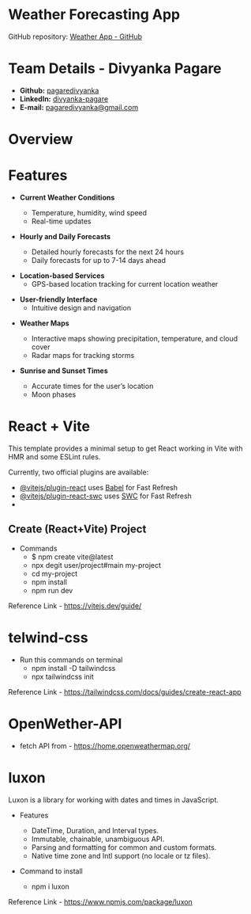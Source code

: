 # Weather Forecasting App
<!-- Website Link: -->
  GitHub repository: [Weather App - GitHub](https://github.com/pagaredivyanka/weather-app-react)

# Team Details - Divyanka Pagare

- **Github:** [pagaredivyanka](https://github.com/pagaredivyanka)
- **LinkedIn:** [divyanka-pagare](https://www.linkedin.com/in/divyanka-pagare-269b0422b/)
- **E-mail:** pagaredivyanka@gmail.com

# Overview

# Features
- **Current Weather Conditions**
  - Temperature, humidity, wind speed
  - Real-time updates
    
- **Hourly and Daily Forecasts**
  - Detailed hourly forecasts for the next 24 hours
  - Daily forecasts for up to 7-14 days ahead
 
<!-- - **Weather Alerts and Notifications**
  - Severe weather alerts (storms, hurricanes, etc.)
  - Push notifications for significant weather changes -->

- **Location-based Services**
  - GPS-based location tracking for current location weather
 <!--  - Ability to search and save multiple locations -->
- **User-friendly Interface**
  - Intuitive design and navigation
 <!-- - Customizable themes (e.g., dark mode, light mode) -->
- **Weather Maps**
  - Interactive maps showing precipitation, temperature, and cloud cover
  - Radar maps for tracking storms
    
- **Sunrise and Sunset Times**
  - Accurate times for the user’s location
  - Moon phases

# React + Vite

This template provides a minimal setup to get React working in Vite with HMR and some ESLint rules.

Currently, two official plugins are available:

- [@vitejs/plugin-react](https://github.com/vitejs/vite-plugin-react/blob/main/packages/plugin-react/README.md) uses [Babel](https://babeljs.io/) for Fast Refresh
- [@vitejs/plugin-react-swc](https://github.com/vitejs/vite-plugin-react-swc) uses [SWC](https://swc.rs/) for Fast Refresh
- 
## Create (React+Vite) Project
- Commands 
  - $ npm create vite@latest
  - npx degit user/project#main my-project
  - cd my-project
  - npm install
  - npm run dev
    
Reference Link - https://vitejs.dev/guide/

# telwind-css
- Run this commands on terminal 
  - npm install -D tailwindcss
  - npx tailwindcss init
    
Reference Link - https://tailwindcss.com/docs/guides/create-react-app

# OpenWether-API
- fetch API from - https://home.openweathermap.org/

# luxon
Luxon is a library for working with dates and times in JavaScript.
- Features
  - DateTime, Duration, and Interval types.
  - Immutable, chainable, unambiguous API.
  - Parsing and formatting for common and custom formats.
  - Native time zone and Intl support (no locale or tz files).

- Command to install
  - npm i luxon
    
Reference Link - https://www.npmjs.com/package/luxon
